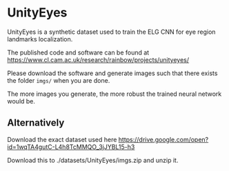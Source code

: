 # UnityEyes

UnityEyes is a synthetic dataset used to train the ELG CNN for eye region landmarks localization.

The published code and software can be found at https://www.cl.cam.ac.uk/research/rainbow/projects/unityeyes/

Please download the software and generate images such that there exists the folder `imgs/` when you are done.

The more images you generate, the more robust the trained neural network would be.

## Alternatively

Download the exact dataset used here https://drive.google.com/open?id=1wqTA4gutC-L4h8TcMMQO_3jJYBL15-h3

Download this to ./datasets/UnityEyes/imgs.zip and unzip it. 